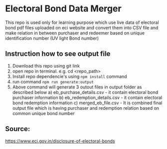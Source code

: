# Electoral Bond Data Merger
This repo is used only for learning purpose which use live data of electoral bond pdf files uploaded on eci website and convert them into CSV file and make relation in between purchaser and redeemer based on unique identification number (UV light Bond number)

## Instruction how to see output file
1. Download this repo using git link
2. open repo in terminal. e.g. cd <repo_path>
3. Install repo dependencie's using `npm install` command
4. run command `npm run generate:output`
5. Above command will generate 3 outout files in output folder as described below
  a) eb_purchase_details.csv - it contain electoral bond purchaser information
  b) eb_redemption_details.csv - it contain electoral bond redemption information
  c) merged_eb_file.csv - It is combined final output file which is having purchaser and redemption relation based on common unique bond number

## Source:
https://www.eci.gov.in/disclosure-of-electoral-bonds
